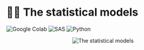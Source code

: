 # ✍🏻 The statistical models

![Google Colab](https://img.shields.io/badge/Editor-Google%20Colab-brightgreen)
![SAS](https://img.shields.io/badge/Editor-SAS-green)
![Python](https://img.shields.io/badge/Code-Python-blue)

<p align="center">
  <img src="https://research.phoenix.edu/sites/default/files/blogpost/images/statistical-analysis-hero.jpg" alt="The statistical models"/>
</p>

